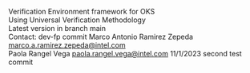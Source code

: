 Verification Environment framework for OKS  
Using Universal Verification Methodology  
Latest version in branch main  
Contact: dev-fp commit
Marco Antonio Ramirez Zepeda marco.a.ramirez.zepeda@intel.com  
Paola Rangel Vega paola.rangel.vega@intel.com
11/1/2023  second test commit